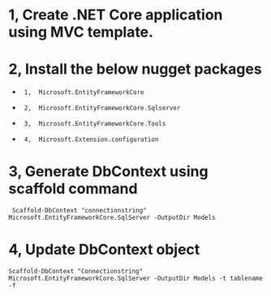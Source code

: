 # 1, Create .NET Core application using MVC template.

# 2, Install the below nugget packages
-      1,  Microsoft.EntityFrameworkCore
-      2,  Microsoft.EntityFrameworkCore.Sqlserver 
-      3,  Microsoft.EntityFrameworkCore.Tools
-      4,  Microsoft.Extension.configuration

# 3, Generate DbContext using scaffold command
     Scaffold-DbContext "connectionstring" Microsoft.EntityFrameworkCore.SqlServer -OutputDir Models

# 4, Update DbContext object
    Scaffold-DbContext "Connectionstring" Microsoft.EntityFrameworkCore.SqlServer -OutputDir Models -t tablename -f